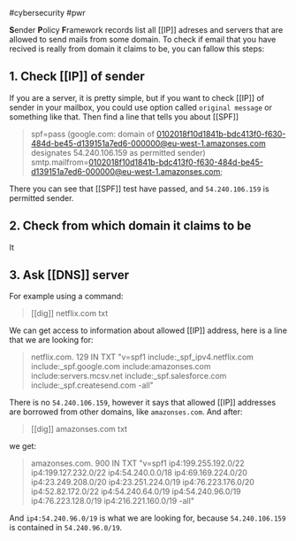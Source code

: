 #cybersecurity #pwr 

**S**ender **P**olicy **F**ramework records list all [[IP]] adreses and servers that are allowed to send mails from some domain. To check if email that you have recived is really from domain it claims to be, you can fallow this steps:

## 1. Check [[IP]] of sender
If you are a server, it is pretty simple, but if you want to check [[IP]] of sender in your mailbox, you could use option called `original message` or something like that. Then find a line that tells you about [[SPF]]

> spf=pass (google.com: domain of 0102018f10d1841b-bdc413f0-f630-484d-be45-d139151a7ed6-000000@eu-west-1.amazonses.com designates 54.240.106.159 as permitted sender) smtp.mailfrom=0102018f10d1841b-bdc413f0-f630-484d-be45-d139151a7ed6-000000@eu-west-1.amazonses.com;

There you can see that [[SPF]] test have passed, and `54.240.106.159` is permitted sender. 

## 2. Check from which domain it claims to be
It 

## 3. Ask [[DNS]] server
For example using a command:

>[[dig]] netflix.com txt

We can get access to information about allowed [[IP]] address, here is a line that we are looking for:

>netflix.com.		129	IN	TXT	"v=spf1 include:_spf_ipv4.netflix.com include:_spf.google.com include:amazonses.com include:servers.mcsv.net include:_spf.salesforce.com include:_spf.createsend.com -all"

There is no `54.240.106.159`, however it says that allowed [[IP]] addresses are borrowed from other domains, like `amazonses.com`. And after:

>[[dig]] amazonses.com txt

we get:

> amazonses.com.		900	IN	TXT	"v=spf1 ip4:199.255.192.0/22 ip4:199.127.232.0/22 ip4:54.240.0.0/18 ip4:69.169.224.0/20 ip4:23.249.208.0/20 ip4:23.251.224.0/19 ip4:76.223.176.0/20 ip4:52.82.172.0/22 ip4:54.240.64.0/19 ip4:54.240.96.0/19 ip4:76.223.128.0/19 ip4:216.221.160.0/19 -all"

And `ip4:54.240.96.0/19` is what we are looking for, because `54.240.106.159` is contained in `54.240.96.0/19`.
